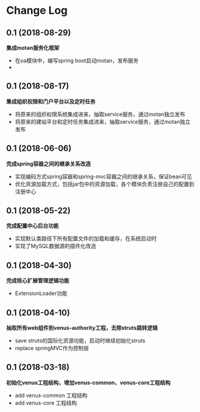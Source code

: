 # Change Log

## 0.1 (2018-08-29)

**集成motan服务化框架**
- 在oa模块中，编写spring boot启动motan，发布服务
-


## 0.1 (2018-08-17)

**集成组织权限和门户平台以及定时任务**
- 将原来的组织权限系统集成进来，抽取service服务，通过motan独立发布
- 将原来的建站平台和定时任务集成进来，抽取service服务，通过motan独立发布

## 0.1 (2018-06-06)

**完成spring容器之间的继承关系改造**
- 实现编码方式spring容器和spring-mvc容器之间的继承关系，保证bean可见
- 优化资源加载方式，包括jar包中的资源加载，各个模块负责注册自己的配置到注册中心

## 0.1 (2018-05-22)

**完成配置中心后台功能**
- 实现默认类路径下所有配置文件的加载和缓存，在系统启动时
- 实现了MySQL数据源的插件化改造

## 0.1 (2018-04-30)

**完成核心扩展管理逻辑功能**
- ExtensionLoader功能

## 0.1 (2018-04-10)

**抽取所有web组件到venus-authority工程，去除struts跳转逻辑**
- save struts的国际化资源功能，启动时继续初始化struts
- replace springMVC作为控制层

## 0.1 (2018-03-18)

**初始化venus工程结构，增加venus-common、venus-core工程结构**
- add venus-common 工程结构
- add venus-core 工程结构


